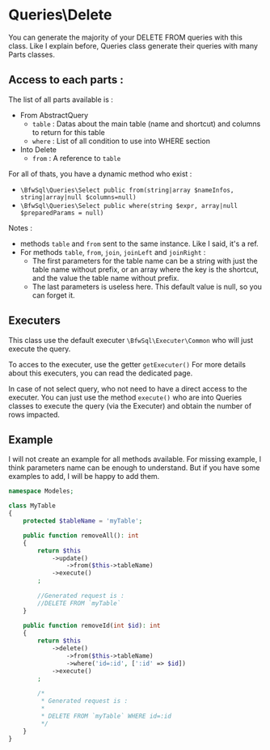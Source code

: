# Queries\Delete

You can generate the majority of your DELETE FROM queries with this class.
Like I explain before, Queries class generate their queries with many Parts classes.

## Access to each parts :

The list of all parts available is : 
* From AbstractQuery
  * `table` : Datas about the main table (name and shortcut) and columns to return for this table
  * `where` : List of all condition to use into WHERE section
* Into Delete
  * `from` : A reference to `table`

For all of thats, you have a dynamic method who exist :
* `\BfwSql\Queries\Select public from(string|array $nameInfos, string|array|null $columns=null)`
* `\BfwSql\Queries\Select public where(string $expr, array|null $preparedParams = null)`

Notes :
* methods `table` and `from` sent to the same instance. Like I said, it's a ref.
* For methods `table`, `from`, `join`, `joinLeft` and `joinRight` :
  * The first parameters for the table name can be a string with just the table name without prefix,
or an array where the key is the shortcut, and the value the table name without prefix.
  * The last parameters is useless here. This default value is null, so you can forget it.

## Executers

This class use the default executer `\BfwSql\Executer\Common` who will just execute the query.

To acces to the executer, use the getter `getExecuter()`
For more details about this executers, you can read the dedicated page.

In case of not select query, who not need to have a direct access to the executer.
You can just use the method `execute()` who are into Queries classes to execute the query (via the Executer) and obtain the number of rows impacted.

## Example

I will not create an example for all methods available.
For missing example, I think parameters name can be enough to understand.
But if you have some examples to add, I will be happy to add them.

```php
namespace Modeles;

class MyTable
{
    protected $tableName = 'myTable';

    public function removeAll(): int
    {
        return $this
            ->update()
                ->from($this->tableName)
            ->execute()
        ;
        
        //Generated request is :
        //DELETE FROM `myTable`
    }
    
    public function removeId(int $id): int
    {
        return $this
            ->delete()
                ->from($this->tableName)
                ->where('id=:id', [':id' => $id])
            ->execute()
        ;
        
        /*
         * Generated request is :
         * 
         * DELETE FROM `myTable` WHERE id=:id
         */
    }
}
```
